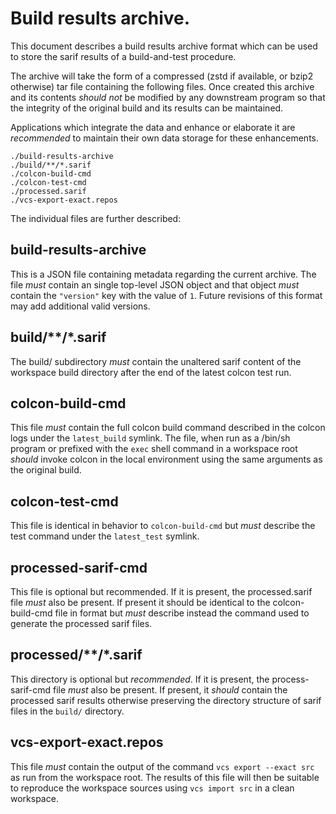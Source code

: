 # Build results archive.

This document describes a build results archive format which can be used to store the sarif results of a build-and-test procedure.

The archive will take the form of a compressed (zstd if available, or bzip2 otherwise) tar file containing the following files.
Once created this archive and its contents _should not_ be modified by any downstream program so that the integrity of the original build and its results can be maintained.

Applications which integrate the data and enhance or elaborate it are _recommended_ to maintain their own data storage for these enhancements.

```
./build-results-archive
./build/**/*.sarif
./colcon-build-cmd
./colcon-test-cmd
./processed.sarif
./vcs-export-exact.repos
```

The individual files are further described:

## build-results-archive

This is a JSON file containing metadata regarding the current archive.
The file _must_ contain an single top-level JSON object and that object _must_ contain the `"version"` key with the value of `1`.
Future revisions of this format may add additional valid versions.

## build/**/*.sarif

The build/ subdirectory _must_ contain the unaltered sarif content of the workspace build directory after the end of the latest colcon test run.

## colcon-build-cmd

This file _must_ contain the full colcon build command described in the colcon logs under the `latest_build` symlink.
The file, when run as a /bin/sh program or prefixed with the `exec` shell command in a workspace root _should_ invoke colcon in the local environment using the same arguments as the original build.

## colcon-test-cmd

This file is identical in behavior to `colcon-build-cmd` but _must_ describe the test command under the `latest_test` symlink.

## processed-sarif-cmd

This file is optional but recommended.
If it is present, the processed.sarif file _must_ also be present.
If present it should be identical to the colcon-build-cmd file in format but _must_ describe instead the command used to generate the processed sarif files.

## processed/**/*.sarif

This directory is optional but _recommended_.
If it is present, the process-sarif-cmd file _must_ also be present.
If present, it _should_ contain the processed sarif results otherwise preserving the directory structure of sarif files in the  `build/` directory.

## vcs-export-exact.repos

This file _must_ contain the output of the command `vcs export --exact src` as run from the workspace root.
The results of this file will then be suitable to reproduce the workspace sources using `vcs import src` in a clean workspace.
